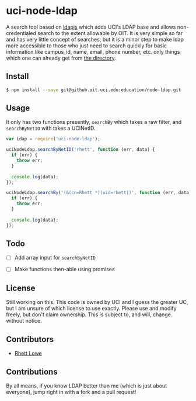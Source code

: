 # uci-node-ldap
A search tool based on [ldapjs](https://github.com/mcavage/node-ldapjs) which adds UCI's LDAP base and allows non-credentialed search to the extent allowable by OIT.
It is very simple so far and has very little concept of searches, but it is a minor step to make ldap more accessible to those who just need to search quickly for basic information like campus_id, name, email, phone number, etc. only things which one can already get from [the directory](http://directory.uci.edu/).

## Install

```sh
$ npm install --save git@github.oit.uci.edu:education/node-ldap.git
```


## Usage
It only has two functions presently, `searchBy` which takes a raw filter, and `searchByNetID` with takes a UCINetID.


```js
var Ldap = require('uci-node-ldap');

uciNodeLdap.searchByNetID('rhett', function (err, data) {
  if (err) {
    throw err;
  }
  
  console.log(data);
});

uciNodeLdap.searchBy('(&(cn=Rhett *)(uid=rhett))', function (err, data) {
  if (err) {
    throw err;
  }
  
  console.log(data);
});
```

## Todo
- [ ] Add array input for `searchByNetID`
- [ ] Make functions then-able using promises


## License
Still working on this. This code is owned by UCI and I guess the greater UC, but I am unsure of which license to use exactly. Please use and modify freely, but don't claim ownership.
This is subject to, and will, change without notice.

## Contributors
- [Rhett Lowe](https://github.oit.uci.edu/rhett)

## Contributions
By all means, if you know LDAP better than me (which is just about everyone), jump right in with a fork and a pull request\! 
